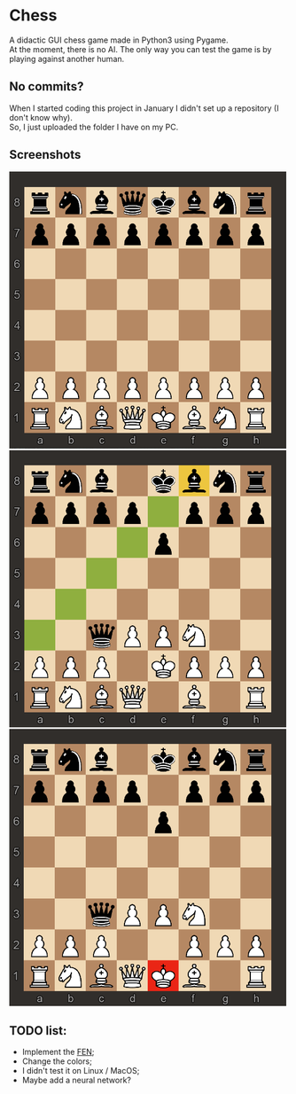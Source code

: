 # Chess
A didactic GUI chess game made in Python3 using Pygame.  
At the moment, there is no AI. The only way you can test the game is by playing against another human.

## No commits?
When I started coding this project in January I didn't set up a repository (I don't know why).  
So, I just uploaded the folder I have on my PC.

## Screenshots
<img src="images/chessboard.png" width="500" height="500">
<img src="images/move.png" width="500" height="500">
<img src="images/checkmate.png" width="500" height="500">

## TODO list:
- Implement the [FEN](https://www.wikiwand.com/en/Forsyth%E2%80%93Edwards_Notation);
- Change the colors;
- I didn't test it on Linux / MacOS;
- Maybe add a neural network?
